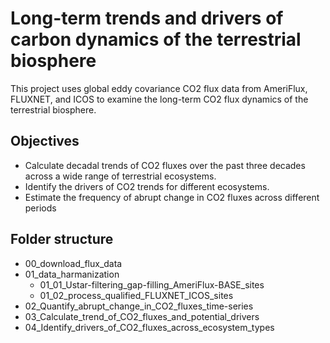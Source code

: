 # Long-term trends and drivers of carbon dynamics of the terrestrial biosphere
This project uses global eddy covariance CO2 flux data from AmeriFlux, FLUXNET, and ICOS to examine the long-term CO2 flux dynamics of the terrestrial biosphere.  

## Objectives
-   Calculate decadal trends of CO2 fluxes over the past three decades across a wide range of terrestrial ecosystems.
-   Identify the drivers of CO2 trends for different ecosystems.
-   Estimate the frequency of abrupt change in CO2 fluxes across different periods

## Folder structure
-   00_download_flux_data
-   01_data_harmanization
    -   01_01_Ustar-filtering_gap-filling_AmeriFlux-BASE_sites
    -   01_02_process_qualified_FLUXNET_ICOS_sites 
-   02_Quantify_abrupt_change_in_CO2_fluxes_time-series
-   03_Calculate_trend_of_CO2_fluxes_and_potential_drivers
-   04_Identify_drivers_of_CO2_fluxes_across_ecosystem_types
